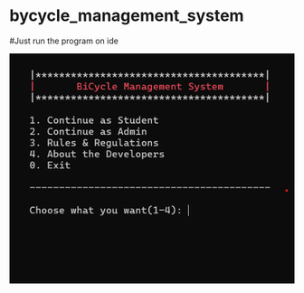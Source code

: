 # bycycle_management_system

#Just run the program on ide

![Home](https://raw.githubusercontent.com/ashikulislam30/bycycle_management_system/main/img/Screenshot%202024-09-11%20144834.png)
